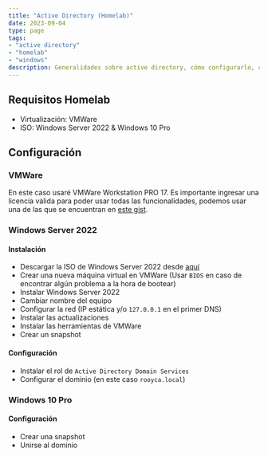 ```yaml
---
title: "Active Directory (Homelab)"
date: 2023-09-04
type: page
tags: 
- "active directory"
- "homelab"
- "windows"
description: Generalidades sobre active directory, cómo configurarlo, cómo usarlo, etc.
---
```


## Requisitos Homelab

- Virtualización: VMWare
- ISO: Windows Server 2022 & Windows 10 Pro

## Configuración

### VMWare

En este caso usaré VMWare Workstation PRO 17. Es importante ingresar una licencia válida para poder usar todas las funcionalidades, podemos usar una de las que se encuentran en [este gist](https://gist.github.com/PurpleVibe32/30a802c3c8ec902e1487024cdea26251).

### Windows Server 2022

#### Instalación

- Descargar la ISO de Windows Server 2022 desde [aquí](https://www.microsoft.com/es-es/evalcenter/evaluate-windows-server-2022)
- Crear una nueva máquina virtual en VMWare (Usar `BIOS` en caso de encontrar algún problema a la hora de bootear)
- Instalar Windows Server 2022
- Cambiar nombre del equipo
- Configurar la red (IP estática y/o `127.0.0.1` en el primer DNS)
- Instalar las actualizaciones
- Instalar las herramientas de VMWare
- Crear un snapshot

#### Configuración

- Instalar el rol de `Active Directory Domain Services`
- Configurar el dominio (en este caso `rooyca.local`)

### Windows 10 Pro

#### Configuración

- Crear una snapshot
- Unirse al dominio